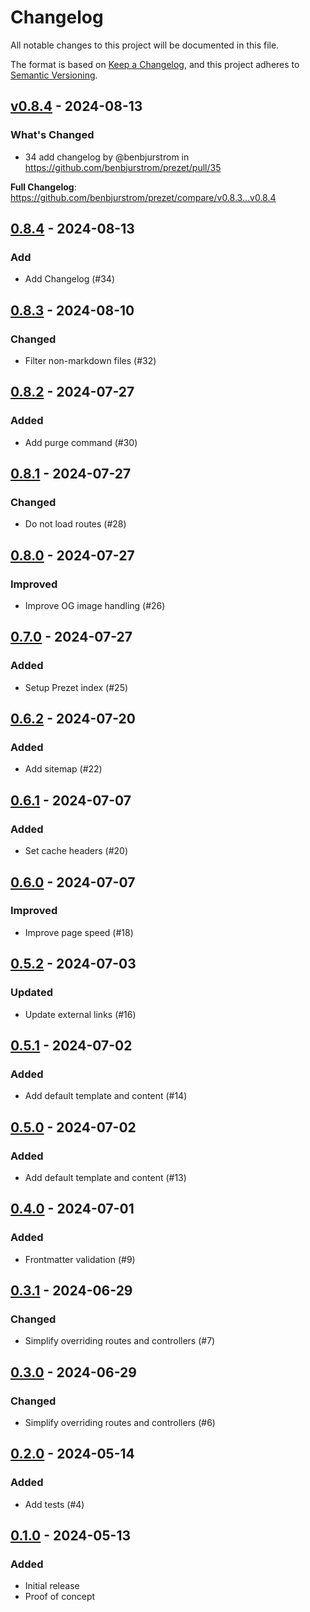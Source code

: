 # Changelog

All notable changes to this project will be documented in this file.

The format is based on [Keep a Changelog](https://keepachangelog.com/en/1.0.0/),
and this project adheres to [Semantic Versioning](https://semver.org/spec/v2.0.0.html).

## [v0.8.4](https://github.com/benbjurstrom/prezet/compare/v0.8.4...v0.8.4) - 2024-08-13

### What's Changed

* 34 add changelog by @benbjurstrom in https://github.com/benbjurstrom/prezet/pull/35

**Full Changelog**: https://github.com/benbjurstrom/prezet/compare/v0.8.3...v0.8.4

## [0.8.4](https://github.com/benbjurstrom/prezet/compare/v0.8.3...v0.8.4) - 2024-08-13

### Add

- Add Changelog (#34)

## [0.8.3](https://github.com/benbjurstrom/prezet/compare/v0.8.2...v0.8.3) - 2024-08-10

### Changed

- Filter non-markdown files (#32)

## [0.8.2](https://github.com/benbjurstrom/prezet/compare/v0.8.1...v0.8.2) - 2024-07-27

### Added

- Add purge command (#30)

## [0.8.1](https://github.com/benbjurstrom/prezet/compare/v0.8.0...v0.8.1) - 2024-07-27

### Changed

- Do not load routes (#28)

## [0.8.0](https://github.com/benbjurstrom/prezet/compare/v0.7.0...v0.8.0) - 2024-07-27

### Improved

- Improve OG image handling (#26)

## [0.7.0](https://github.com/benbjurstrom/prezet/compare/v0.6.2...v0.7.0) - 2024-07-27

### Added

- Setup Prezet index (#25)

## [0.6.2](https://github.com/benbjurstrom/prezet/compare/v0.6.1...v0.6.2) - 2024-07-20

### Added

- Add sitemap (#22)

## [0.6.1](https://github.com/benbjurstrom/prezet/compare/v0.6.0...v0.6.1) - 2024-07-07

### Added

- Set cache headers (#20)

## [0.6.0](https://github.com/benbjurstrom/prezet/compare/v0.5.2...v0.6.0) - 2024-07-07

### Improved

- Improve page speed (#18)

## [0.5.2](https://github.com/benbjurstrom/prezet/compare/v0.5.1...v0.5.2) - 2024-07-03

### Updated

- Update external links (#16)

## [0.5.1](https://github.com/benbjurstrom/prezet/compare/v0.5.0...v0.5.1) - 2024-07-02

### Added

- Add default template and content (#14)

## [0.5.0](https://github.com/benbjurstrom/prezet/compare/v0.4.0...v0.5.0) - 2024-07-02

### Added

- Add default template and content (#13)

## [0.4.0](https://github.com/benbjurstrom/prezet/compare/v0.3.1...v0.4.0) - 2024-07-01

### Added

- Frontmatter validation (#9)

## [0.3.1](https://github.com/benbjurstrom/prezet/compare/v0.3.0...v0.3.1) - 2024-06-29

### Changed

- Simplify overriding routes and controllers (#7)

## [0.3.0](https://github.com/benbjurstrom/prezet/compare/v0.2.0...v0.3.0) - 2024-06-29

### Changed

- Simplify overriding routes and controllers (#6)

## [0.2.0](https://github.com/benbjurstrom/prezet/compare/v0.1.0...v0.2.0) - 2024-05-14

### Added

- Add tests (#4)

## [0.1.0](https://github.com/benbjurstrom/prezet/releases/tag/v0.1.0) - 2024-05-13

### Added

- Initial release
- Proof of concept

